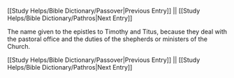 [[Study Helps/Bible Dictionary/Passover|Previous Entry]]  ||  [[Study Helps/Bible Dictionary/Pathros|Next Entry]]

 The name given to the epistles to Timothy and Titus, because they deal with the pastoral office and the duties of the shepherds or ministers of the Church.

[[Study Helps/Bible Dictionary/Passover|Previous Entry]]  ||  [[Study Helps/Bible Dictionary/Pathros|Next Entry]]